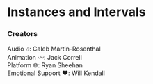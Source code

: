 # Instances and Intervals

### Creators
Audio :notes:: Caleb Martin-Rosenthal  
Animation :wavy_dash:: Jack Correll  
Platform :globe_with_meridians:: Ryan Sheehan  
Emotional Support :heart:: Will Kendall  

